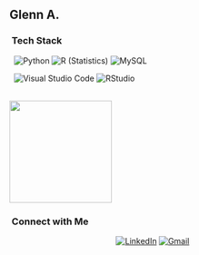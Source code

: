 

<h2> Glenn A. </h2>

<h3> &nbsp;Tech Stack</h3>

&nbsp;
  ![Python](https://img.shields.io/badge/-Python-333333?style=flat&logo=python)
  ![R (Statistics)](https://img.shields.io/badge/-R-333333?style=flat&logo=R&logoColor=276DC3)
  ![MySQL](https://img.shields.io/badge/-MySQL-333333?style=flat&logo=mysql)
  
&nbsp;
  ![Visual Studio Code](https://img.shields.io/badge/-Visual%20Studio%20Code-333333?style=flat&logo=visual-studio-code&logoColor=007ACC)
  ![RStudio](https://img.shields.io/badge/-RStudio-333333?style=flat&logo=rstudio)

<br/>

<a href="https://github.com/GlennA64">
  <img height="180em" src="https://github-readme-stats.vercel.app/api?username=GlennA64&theme=buefy&show_icons=true" />
</a>

<br/>

<h3> &nbsp;Connect with Me </h3>

<p align="center">
<a href="https://www.linkedin.com/in/glennaranha/"><img alt="LinkedIn" src="https://img.shields.io/badge/LinkedIn-Glenn%20Aranha-blue?style=flat-square&logo=linkedin"></a>
<a href="mailto:glennaranha2002@gmail.com"><img alt="Gmail" src="https://img.shields.io/badge/Email-glennaranha2002@gmail.com-blue?style=flat-square&logo=gmail"></a>
</p>

